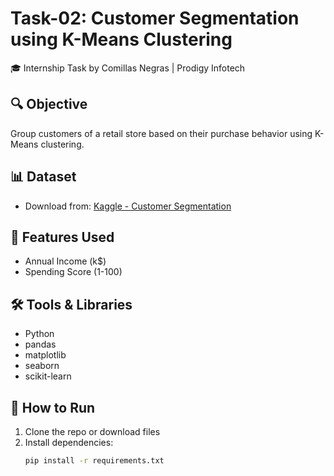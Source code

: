 
 # Task-02: Customer Segmentation using K-Means Clustering

🎓 Internship Task by Comillas Negras | Prodigy Infotech

## 🔍 Objective
Group customers of a retail store based on their purchase behavior using K-Means clustering.

## 📊 Dataset
- Download from: [Kaggle - Customer Segmentation](https://www.kaggle.com/datasets/vjchoudhary7/customer-segmentation-tutorial-in-python)

## 🧠 Features Used
- Annual Income (k$)
- Spending Score (1-100)

## 🛠️ Tools & Libraries
- Python
- pandas
- matplotlib
- seaborn
- scikit-learn

## 🚀 How to Run

1. Clone the repo or download files
2. Install dependencies:
   ```bash
   pip install -r requirements.txt


